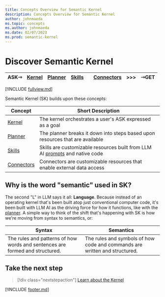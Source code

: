 ```yaml
---
title: Concepts Overview for Semantic Kernel
description: Concepts Overview for Semantic Kernel
author: johnmaeda
ms.topic: concepts
ms.author: johnmaeda
ms.date: 02/07/2023
ms.prod: semantic-kernel
---
```


# Discover Semantic Kernel

| ASK⇾ | [Kernel](kernel) | [Planner](planner) | [Skills](skills)| |[Connectors](Connectors) | >>>|  ⇾GET | 
|---|---|---|---|---|---|---|---|

[!INCLUDE [fullview.md](../includes/fullview.md)]

Semantic Kernel (SK) builds upon these concepts:

| Concept | Short Description |
|---|---|
| [Kernel](kernel) | The kernel orchestrates a user's ASK expressed as a goal |
| [Planner](planner)| The planner breaks it down into steps based upon resources that are available |
| [Skills](skills)| Skills are customizable resources built from LLM AI [prompts](../concepts-ai/prompts) and native code |
| [Connectors](Connectors)| Connectors are customizable resources that enable external data access |

## Why is the word "semantic" used in SK?

The second "L" in LLM says it all: **Language**. Because instead of an operating kernel that's been built atop just conventional computer code, it's been built with LLM AI as the driving force for how it functions, like with the [planner](planner). A simple way to think of the shift that's happening with SK is how we're moving from syntax to semantics, or:

| Syntax | Semantics |
|---|---|
| The rules and patterns of how words and sentences are formed and structured. | The rules and symbols of how code and commands are written and structured. | The meaning and interpretation of words and sentences, and how they relate to the real world. | The meaning and execution of code and commands, and how they affect the system state. |

## Take the next step

> [!div class="nextstepaction"]
> [Learn about the Kernel](kernel)

[!INCLUDE [footer.md](../includes/footer.md)]
